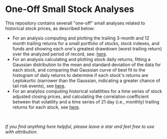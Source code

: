 # One-Off Small Stock Analyses
This repository contains severall "one-off" small analyses related to historical stock prices, as described below:
* For an analysis computing and plotting the trailing 3-month and 12 month trailing returns for a small portfolio of stocks, stock indexes, and funds and showing each one's greatest drawdown (worst trailing return) over the analyzed period of record, see: [here](https://github.com/matthewebates/one-off_small_stock_analyses/blob/master/calc_3mo_and_12mo_trailing_returns.py).
* For an analysis calculating and plotting stock daily returns, fitting a Gaussian distribution to the mean and standard deviation of the data for each stock, and comparing that Gaussian curve of best fit to the histogram of daily returns to determine if each stock's returns are Leptokurtic (narrower than the Gaussian, indicating a greater chance of tail risk events), see [here](https://github.com/matthewebates/one-off_small_stock_analyses/blob/master/are_stock_returns_Leptokurtic.py).
* For an analylsis computing historical volatilities for a time series of stock adjusted closing prices, and calculating the correlation coefficient between that volatility and a time series of 21 day (i.e., monthly) trailing returns for each stock, see [here](https://github.com/matthewebates/one-off_small_stock_analyses/blob/master/calc_volatility_and_correlate_with_returns.py).

<br>

*If you find anything here helpful, please leave a star and feel free to use with attribution.*
